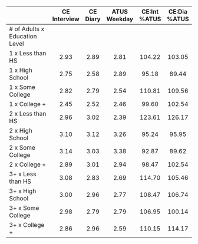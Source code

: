 
|                      | CE<br>Interview |  CE<br>Diary | ATUS<br>Weekday | CE:Int<br>%ATUS | CE:Dia<br>%ATUS |
| -------------------- | :----------: | :----------: | :----------: | :----------: | :----------: |
| # of Adults x Education Level |              |              |              |              |              |
| 1 x Less than HS     |         2.93 |         2.89 |         2.81 |       104.22 |       103.05 |
| 1 x High School      |         2.75 |         2.58 |         2.89 |        95.18 |        89.44 |
| 1 x Some College     |         2.82 |         2.79 |         2.54 |       110.81 |       109.56 |
| 1 x College +        |         2.45 |         2.52 |         2.46 |        99.60 |       102.54 |
| 2 x Less than HS     |         2.96 |         3.02 |         2.39 |       123.61 |       126.17 |
| 2 x High School      |         3.10 |         3.12 |         3.26 |        95.24 |        95.95 |
| 2 x Some College     |         3.14 |         3.03 |         3.38 |        92.87 |        89.62 |
| 2 x College +        |         2.89 |         3.01 |         2.94 |        98.47 |       102.54 |
| 3+ x Less than HS    |         3.08 |         2.83 |         2.69 |       114.70 |       105.46 |
| 3+ x High School     |         3.00 |         2.96 |         2.77 |       108.47 |       106.74 |
| 3+ x Some College    |         2.98 |         2.79 |         2.79 |       106.95 |       100.14 |
| 3+ x College +       |         2.86 |         2.96 |         2.59 |       110.15 |       114.17 |

